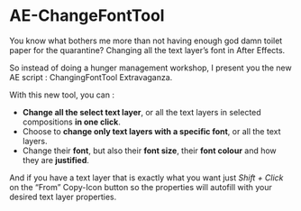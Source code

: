 # AE-ChangeFontTool

You know what bothers me more than not having enough god damn toilet paper for the quarantine? Changing all the text layer’s font in After Effects.

So instead of doing a hunger management workshop, I present you the new AE script : ChangingFontTool Extravaganza.

With this new tool, you can :
- **Change all the select text layer**, or all the text layers in selected compositions **in one click**.
- Choose to **change only text layers with a specific font**, or all the text layers.
- Change their **font**, but also their **font size**, their **font colour** and how they are **justified**.

And if you have a text layer that is exactly what you want just *Shift + Click* on the “From” Copy-Icon button so the properties will autofill with your desired text layer properties.
